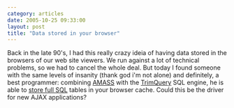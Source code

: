 ```yaml
---
category: articles
date: 2005-10-25 09:33:00
layout: post
title: "Data stored in your browser"
---
```


Back in the late 90's, I had this really crazy ideia of having data stored in the browsers of our web site viewers. We run against a lot of technical problems, so we had to cancel the whole deal. But today I found someone with the same levels of insanity (thank god i'm not alone) and definitely, a best programmer: combining <a href="http://codinginparadise.org/projects/storage/README.html">AMASS</a> with the <a href="http://trimpath.com/project/wiki/TrimQuery">TrimQuery</a> SQL engine, he is able to <a href="http://www.sysbotz.com/articles/jsdb/index.htm">store full SQL</a> tables in your browser cache. Could this be the driver for new AJAX applications?
